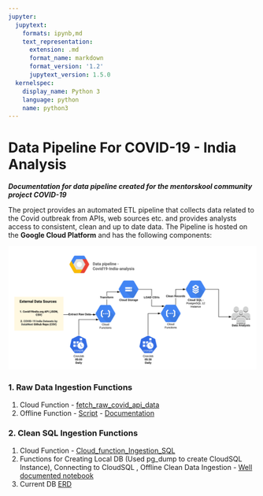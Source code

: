 ```yaml
---
jupyter:
  jupytext:
    formats: ipynb,md
    text_representation:
      extension: .md
      format_name: markdown
      format_version: '1.2'
      jupytext_version: 1.5.0
  kernelspec:
    display_name: Python 3
    language: python
    name: python3
---
```


# Data Pipeline For COVID-19 - India Analysis
_**Documentation for data pipeline created for the mentorskool community project COVID-19**_
<p>
The project provides an automated ETL pipeline that collects data related to the Covid outbreak from APIs, web sources etc. and provides analysts access to consistent, clean and up to date data. The Pipeline is hosted on the <b>Google Cloud Platform</b> and has the following components: </p>

![Pipeline](Documentation/Covid_19_Data_Pipeline.png)


### 1. Raw Data Ingestion Functions
1. Cloud Function - [fetch_raw_covid_api_data](Data_Pipeline/GCP_Cloud_function.py)
2. Offline Function - [Script](Data_Pipeline/Data_Ingestion.py) - [Documentation](Documentation/Ingestion.md)

### 2. Clean SQL Ingestion Functions
1. Cloud Function - [Cloud_function_Ingestion_SQL](Data_Pipeline/Cloud_function_Ingestion_SQL.py)
2. Functions for Creating Local DB (Used pg_dump to create CloudSQL Instance), Connecting to CloudSQL , Offline Clean Data Ingestion - [Well documented notebook](Data_Pipeline/Data_Ingestion.ipynb)
3. Current DB [ERD](Documentation/DB_ERD.png)
